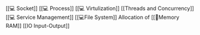 [[💻 Socket]]
[[💻 Process]]
[[💻 Virtulization]]
[[Threads and Concurrency]]
[[💻 Service Management]]
[[💻File System]]
Allocation of [[👻Memory RAM]]
[[IO Input-Output]]
